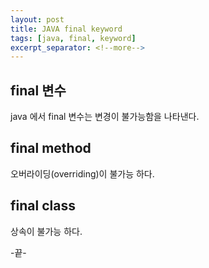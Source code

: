 ```yaml
---
layout: post
title: JAVA final keyword 
tags: [java, final, keyword]
excerpt_separator: <!--more-->
---
```


## final 변수
java 에서 final 변수는 변경이 불가능함을 나타낸다. 


## final method
오버라이딩(overriding)이 불가능 하다.

## final class
상속이 불가능 하다.

  
-끝-
